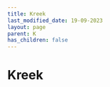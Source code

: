 ```yaml
---
title: Kreek
last_modified_date: 19-09-2023
layout: page
parent: K
has_children: false
---
```


Kreek
=====

